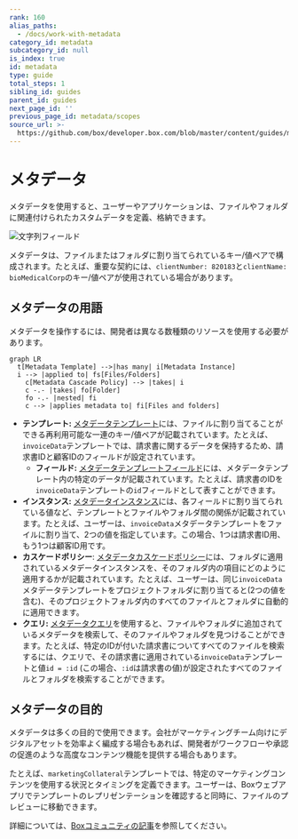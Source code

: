 ```yaml
---
rank: 160
alias_paths:
  - /docs/work-with-metadata
category_id: metadata
subcategory_id: null
is_index: true
id: metadata
type: guide
total_steps: 1
sibling_id: guides
parent_id: guides
next_page_id: ''
previous_page_id: metadata/scopes
source_url: >-
  https://github.com/box/developer.box.com/blob/master/content/guides/metadata/0-index.md
---
```

# メタデータ

メタデータを使用すると、ユーザーやアプリケーションは、ファイルやフォルダに関連付けられたカスタムデータを定義、格納できます。

<ImageFrame border center>

![文字列フィールド](./metadata-example.png)

</ImageFrame>

メタデータは、ファイルまたはフォルダに割り当てられているキー/値ペアで構成されます。たとえば、重要な契約には、`clientNumber: 820183`と`clientName: bioMedicalCorp`のキー/値ペアが使用されている場合があります。

## メタデータの用語

メタデータを操作するには、開発者は異なる数種類のリソースを使用する必要があります。

```mermaid;width=80%
graph LR
  t[Metadata Template] -->|has many| i[Metadata Instance]
  i --> |applied to| fs[Files/Folders]
    c[Metadata Cascade Policy] --> |takes| i
    c -.- |takes| fo[Folder]
    fo -.- |nested| fi
    c --> |applies metadata to| fi[Files and folders]
```

* **テンプレート:** [メタデータテンプレート][template]には、ファイルに割り当てることができる再利用可能な一連のキー/値ペアが記載されています。たとえば、`invoiceData`テンプレートでは、請求書に関するデータを保持するため、請求書IDと顧客IDのフィールドが設定されています。
  * **フィールド:** [メタデータテンプレートフィールド][field]には、メタデータテンプレート内の特定のデータが記載されています。たとえば、請求書のIDを`invoiceData`テンプレートの`id`フィールドとして表すことができます。
* **インスタンス:** [メタデータインスタンス][instance]には、各フィールドに割り当てられている値など、テンプレートとファイルやフォルダ間の関係が記載されています。たとえば、ユーザーは、`invoiceData`メタデータテンプレートをファイルに割り当て、2つの値を指定しています。この場合、1つは請求書ID用、もう1つは顧客ID用です。
* **カスケードポリシー**: [メタデータカスケードポリシー][cascade]には、フォルダに適用されているメタデータインスタンスを、そのフォルダ内の項目にどのように適用するかが記載されています。たとえば、ユーザーは、同じ`invoiceData`メタデータテンプレートをプロジェクトフォルダに割り当てると(2つの値を含む)、そのプロジェクトフォルダ内のすべてのファイルとフォルダに自動的に適用できます。
* **クエリ:** [メタデータクエリ][query]を使用すると、ファイルやフォルダに追加されているメタデータを検索して、そのファイルやフォルダを見つけることができます。たとえば、特定のIDが付いた請求書についてすべてのファイルを検索するには、クエリで、その請求書に適用されている`invoiceData`テンプレートと値`id = :id` (この場合、`:id`は請求書の値)が設定されたすべてのファイルとフォルダを検索することができます。

## メタデータの目的

メタデータは多くの目的で使用できます。会社がマーケティングチーム向けにデジタルアセットを効率よく編成する場合もあれば、開発者がワークフローや承認の促進のような高度なコンテンツ機能を提供する場合もあります。

たとえば、`marketingCollateral`テンプレートでは、特定のマーケティングコンテンツを使用する状況とタイミングを定義できます。ユーザーは、Boxウェブアプリでテンプレートのレプリゼンテーションを確認すると同時に、ファイルのプレビューに移動できます。

詳細については、[Boxコミュニティの記事][community]を参照してください。

[community]: https://community.box.com/t5/Organizing-and-Tracking-Content/Using-Metadata/ta-p/30765

[template]: g://metadata/templates

[instance]: g://metadata/instances

[cascade]: g://metadata/cascades

[field]: g://metadata/fields

[query]: g://metadata/queries
